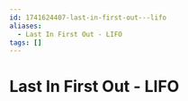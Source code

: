```yaml
---
id: 1741624407-last-in-first-out---lifo
aliases:
  - Last In First Out - LIFO
tags: []
---
```


# Last In First Out - LIFO
